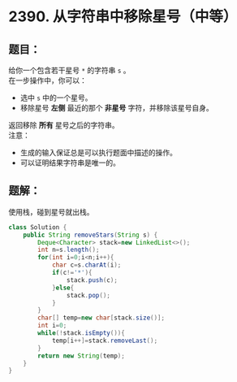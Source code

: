 # 2390. 从字符串中移除星号（中等）
## 题目：
给你一个包含若干星号 `*` 的字符串 `s` 。\
在一步操作中，你可以：
* 选中 `s` 中的一个星号。
* 移除星号 **左侧** 最近的那个 **非星号** 字符，并移除该星号自身。

返回移除 **所有** 星号之后的字符串。\
注意：
* 生成的输入保证总是可以执行题面中描述的操作。
* 可以证明结果字符串是唯一的。
## 题解：
使用栈，碰到星号就出栈。
```java
class Solution {
    public String removeStars(String s) {
        Deque<Character> stack=new LinkedList<>();
        int n=s.length();
        for(int i=0;i<n;i++){
            char c=s.charAt(i);
            if(c!='*'){
                stack.push(c);
            }else{
                stack.pop();
            }
        }
        char[] temp=new char[stack.size()];
        int i=0;
        while(!stack.isEmpty()){
            temp[i++]=stack.removeLast();
        }
        return new String(temp);
    }
}
```